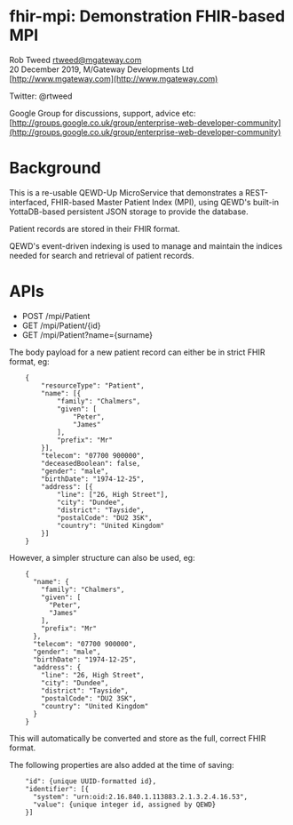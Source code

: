 # fhir-mpi: Demonstration FHIR-based MPI
 
Rob Tweed <rtweed@mgateway.com>  
20 December 2019, M/Gateway Developments Ltd [http://www.mgateway.com](http://www.mgateway.com)  

Twitter: @rtweed

Google Group for discussions, support, advice etc: [http://groups.google.co.uk/group/enterprise-web-developer-community](http://groups.google.co.uk/group/enterprise-web-developer-community)

# Background

This is a re-usable QEWD-Up MicroService that demonstrates a REST-interfaced, FHIR-based Master Patient Index (MPI), using QEWD's built-in YottaDB-based persistent JSON storage to provide the database.

Patient records are stored in their FHIR format.

QEWD's event-driven indexing is used to manage and maintain the indices needed for search and retrieval of patient records.

# APIs

- POST /mpi/Patient
- GET  /mpi/Patient/{id}
- GET  /mpi/Patient?name={surname}

The body payload for a new patient record can either be in strict FHIR format, eg:

        {
            "resourceType": "Patient",
            "name": [{
                "family": "Chalmers",
                "given": [
                    "Peter",
                    "James"
                ],
                "prefix": "Mr"
            }],
            "telecom": "07700 900000",
            "deceasedBoolean": false,
            "gender": "male",
            "birthDate": "1974-12-25",
            "address": [{
                "line": ["26, High Street"],
                "city": "Dundee",
                "district": "Tayside",
                "postalCode": "DU2 3SK",
                "country": "United Kingdom"
            }]
        }

However, a simpler structure can also be used, eg:

        {
          "name": {
            "family": "Chalmers",
            "given": [
              "Peter",
              "James"
            ],
            "prefix": "Mr"
          },
          "telecom": "07700 900000",
          "gender": "male",
          "birthDate": "1974-12-25",
          "address": {
            "line": "26, High Street",
            "city": "Dundee",
            "district": "Tayside",
            "postalCode": "DU2 3SK",
            "country": "United Kingdom"
          }
        }

This will automatically be converted and store as the full, correct FHIR format.

The following properties are also added at the time of saving:


        "id": {unique UUID-formatted id},
        "identifier": [{
          "system": "urn:oid:2.16.840.1.113883.2.1.3.2.4.16.53",
          "value": {unique integer id, assigned by QEWD}
        }]

